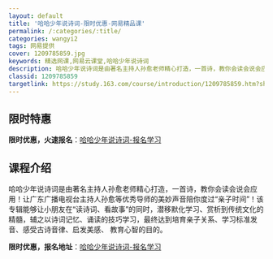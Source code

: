 ```yaml
---
layout: default
title: '哈哈少年说诗词-限时优惠-网易精品课'
permalink: /:categories/:title/
categories: wangyi2
tags: 网易提供
cover: 1209785859.jpg
keywords: 精选网课,网易云课堂,哈哈少年说诗词
description: 哈哈少年说诗词是由著名主持人孙愈老师精心打造，一首诗，教你会读会说会应用！让广东广播电视台主持人孙愈等优秀导师的美妙声音
classid: 1209785859
targetlink: https://study.163.com/course/introduction/1209785859.htm?share=1&shareId=1025206652&utm_campaign=share&utm_medium=iphoneShare&utm_source=&utm_u=1025206652
---
```


## 限时特惠

**限时优惠，火速报名**：[哈哈少年说诗词-报名学习](https://study.163.com/course/introduction/1209785859.htm?share=1&shareId=1025206652&utm_campaign=share&utm_medium=iphoneShare&utm_source=&utm_u=1025206652)

## 课程介绍

哈哈少年说诗词是由著名主持人孙愈老师精心打造，一首诗，教你会读会说会应用！让广东广播电视台主持人孙愈等优秀导师的美妙声音陪你度过“亲子时间”！该专辑能够让小朋友在“读诗词、看故事”的同时，潜移默化学习、赏析到传统文化的精髓，辅之以诗词记忆、诵读的技巧学习，最终达到培育亲子关系、学习标准发音、感受古诗音律、启发美感、 教育心智的目的。

**限时优惠，报名地址**：[哈哈少年说诗词-报名学习](https://study.163.com/course/introduction/1209785859.htm?share=1&shareId=1025206652&utm_campaign=share&utm_medium=iphoneShare&utm_source=&utm_u=1025206652)

